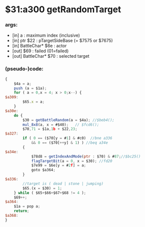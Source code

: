 ﻿
# $31:a300 getRandomTarget



### args:
+ [in] a : maximum index (inclusive)
+ [in] ptr $22 : pTargetSideBase (= $7575 or $7675)
+ [in] BattleChar* $6e : actor
+ [out] $69 : failed (01=failed)
+ [out] BattleChar* $70 : selected target

### (pseudo-)code:
```js
{
	$4a = a;
	push (a = $1a);
	for ( a = 0,x = 4; x > 0;x--) {
$a309:
		$65.x = a;
	}
$a30e:
	do {
		$30 = getBattleRandom(a = $4a);	//$beb4();
		mul_8x8(a, x = #$40);	// $fcd6();
		$70,71 = $1a,1b + $22,23;
$a327:
		if ( 0 == ($70[y = #1] & #c0)  //bne a336
			&& 0 == ($70[++y] & 1) ) //beq a34e
		{
$a34e:
			$78d8 = getIndexAndMode(ptr : $70) & #87;//$bc25()
			flagTargetBit(a = 0, x = $30); //fd20
			$7e99 = $6e[y = #2f] = a;
			goto $a364;
		}
$a336:
		//target is ( dead | stone | jumping)
		$65.(x = $30) = 1;
	} while ( $65+$66+$67+$68 != 4 );
	$69++;
$a364:
	$1a = pop a;
	return;
$a368:
}
```




